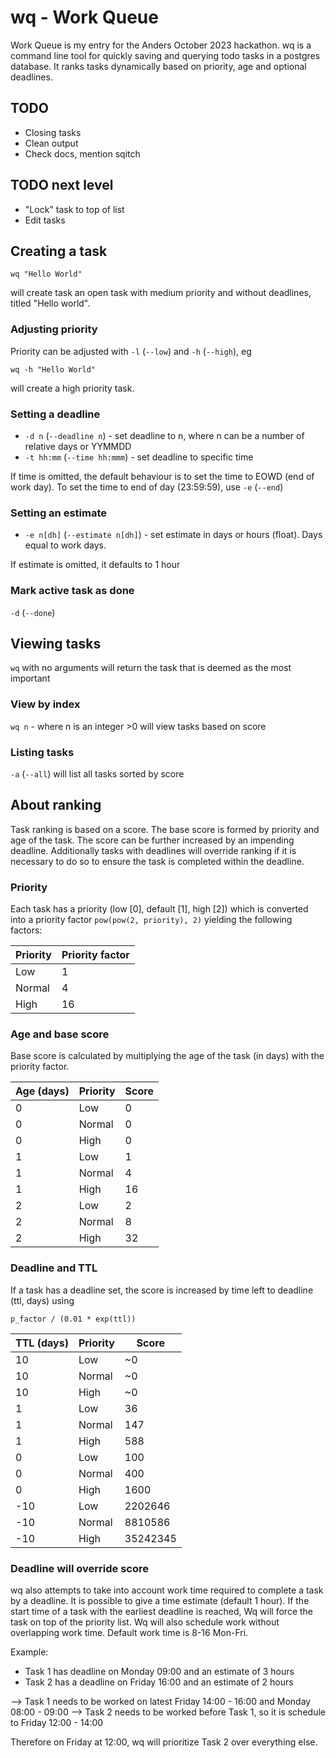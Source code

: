 # wq - Work Queue

Work Queue is my entry for the Anders October 2023 hackathon. 
wq is a command line tool for quickly saving and querying todo 
tasks in a postgres database. It ranks tasks dynamically based 
on priority, age and optional deadlines. 


## TODO
* Closing tasks
* Clean output
* Check docs, mention sqitch

## TODO next level
* "Lock" task to top of list
* Edit tasks


## Creating a task

`wq "Hello World"`

will create task an open task with medium priority and without deadlines, titled "Hello world".

### Adjusting priority

Priority can be adjusted with `-l` (`--low`) and `-h` (`--high`), eg

`wq -h "Hello World"`

will create a high priority task. 

### Setting a deadline

* `-d n` (`--deadline n`) - set deadline to n, where n can be a number of relative days or YYMMDD
* `-t hh:mm` (`--time hh:mmm`) - set deadline to specific time

If time is omitted, the default behaviour is to set the time to EOWD (end of work day). To set the time to end of day (23:59:59), use `-e` (`--end`)

### Setting an estimate

* `-e n[dh]` (`--estimate n[dh]`) - set estimate in days or hours (float). Days equal to work days. 

If estimate is omitted, it defaults to 1 hour

### Mark active task as done

`-d` (`--done`)


## Viewing tasks

`wq` with no arguments will return the task that is deemed as the most important

### View by index

`wq n` - where n is an integer >0 will view tasks based on score

### Listing tasks

`-a` (`--all`) will list all tasks sorted by score

## About ranking 
Task ranking is based on a score. The base score is formed by priority
and age of the task. The score can be further increased by an impending 
deadline. Additionally tasks with deadlines will override ranking
if it is necessary to do so to ensure the task is completed within the deadline.

### Priority
Each task has a priority (low [0], default [1], high [2]) which is converted 
into a priority factor `pow(pow(2, priority), 2)` yielding the following factors:

| Priority  | Priority factor |
| --------- | --------------- |
| Low       | 1               |
| Normal    | 4               |
| High      | 16              |


### Age and base score

Base score is calculated by multiplying the age of the task (in days) with the priority factor.

| Age (days) | Priority | Score |
| ---------- | -------- | ----- |
| 0          | Low      | 0     |
| 0          | Normal   | 0     |
| 0          | High     | 0     |
| 1          | Low      | 1     |
| 1          | Normal   | 4     |
| 1          | High     | 16    |
| 2          | Low      | 2     |
| 2          | Normal   | 8     |
| 2          | High     | 32    |


### Deadline and TTL

If a task has a deadline set, the score is increased by time left to deadline (ttl, days) using 

 `p_factor / (0.01 * exp(ttl))`

| TTL (days) | Priority | Score    |
| ---------- | -------- | -------- |
| 10         | Low      | ~0       |
| 10         | Normal   | ~0       |
| 10         | High     | ~0       |
| 1          | Low      | 36       |
| 1          | Normal   | 147      |
| 1          | High     | 588      |
| 0          | Low      | 100      |
| 0          | Normal   | 400      |
| 0          | High     | 1600     |
| -10        | Low      | 2202646  |
| -10        | Normal   | 8810586  |
| -10        | High     | 35242345 |


### Deadline will override score

wq also attempts to take into account work time required to complete a task by a deadline. It is possible
to give a time estimate (default 1 hour). If the start time of a task with the earliest deadline is reached, 
Wq will force the task on top of the priority list. Wq will also schedule work without overlapping work time. 
Default work time is 8-16 Mon-Fri. 

Example:
* Task 1 has deadline on Monday 09:00 and an estimate of 3 hours
* Task 2 has a deadline on Friday 16:00 and an estimate of 2 hours

--> Task 1 needs to be worked on latest Friday 14:00 - 16:00 and Monday 08:00 - 09:00
--> Task 2 needs to be worked before Task 1, so it is schedule to Friday 12:00 - 14:00

Therefore on Friday at 12:00, wq will prioritize Task 2 over everything else.


